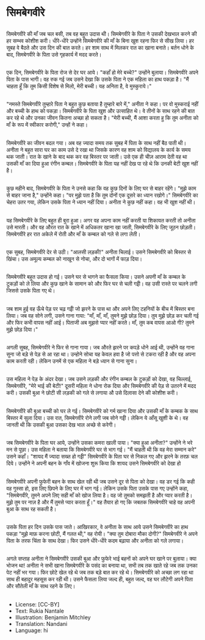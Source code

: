 # सिमबेगवीरे

##
सिमबेगवीरे की माँ जब चल बसी, तब वह बहुत उदास थी। सिमबेगवीरे के पिता ने उसकी देखभाल करने की हर सम्भव कोशीश करी। धीरे-धीरे उन्होंने सिमबेगवीरे की माँ के बिना खुश रहना फिर से सीख लिया। हर सुबह वे बैठते और उस दिन की बात करते। हर शाम साथ में मिलकर रात का खाना बनाते। बर्तन धोने के बाद, सिमबेगवीरे के पिता उसे गृहकार्य में मदद करते।

##
 एक दिन, सिमबेगवीरे के पिता रोज से देर घर आये। "कहाँ हो मेरे बच्चे?" उन्होंने बुलाया। सिमबेगवीरे अपने पिता के पास भागी। वह रुक गई जब उसने देखा कि उसके पिता ने एक महिला का हाथ पकड़ा है। "मैं चाहता हूँ कि तुम किसी विशेष से मिलो, मेरी बच्ची। यह अनिता है, वे मुस्कुराये।"

##
"नमस्ते सिमबेगवीरे तुम्हारे पिता ने बहुत कुछ बताया है तुम्हारे बारे में," अनीता ने कहा। पर वो मुस्कराई नहीं और बच्ची के हाथ को पकड़ा। सिमबेगवीरे के पिता खुश और उत्साहित थे। वे तीनों के साथ रहने की बात कर रहे थे और उनका जीवन कितना अच्छा हो सकता है। "मेरी बच्ची, मैं आशा करता हु कि तुम अनीता को माँ के रूप में स्वीकार करोगी," उन्हों ने कहा।

##
सिमबेगवीरे का जीवन बदल गया। अब वह ज्यादा समय तक सुबह में पिता के साथ नहीं बैठ पाती थी। अनीता ने बहुत सारा घर का काम उसे दे रखा था जिसके कारण वह शाम को विद्यालय के कार्य के समय थक जाती। रात के खाने के बाद थक कर वह बिस्तर पर जाती। उसे एक ही चीज़ आराम देती वह था उसकी माँ का दिया हुआ रंगीन कम्बल। सिमबेगवीरे के पिता यह नहीं देख पा रहे थे कि उनकी बेटी खुश नहीं है।

##
कुछ महीने बाद, सिमबेगवीरे के पिता ने उनसे कहा कि वह कुछ दिनों के लिए घर से बाहर रहेंगे। "मुझे काम से बाहर जाना है," उन्होंने कहा। "पर मुझे पता है कि तुम दोनों एक दूसरे का ध्यान रखोगे।" सिमबेगवीरे का चेहरा उतर गया, लेकिन उसके पिता ने ध्यान नहीं दिया। अनीता ने कुछ नहीं कहा। वह भी खुश नहीं थी।

##
यह सिमबेगवीरे के लिए बहुत ही बुरा हुआ। अगर वह अपना काम नहीं करती या शिकायत करती तो अनीता उसे मारती। और वह औरत रात के खाने में अधिकतर खाना खा जाती, सिमबेगवीरे के लिए जूठन छोड़ती। सिमबेगवीरे हर रात अकेले में रोती और माँ के कम्बल को गले से लगा लेती।

##
एक सुबह, सिमबेगवीरे देर से उठी। "आलसी लड़की!" अनीता चिलाई। उसने सिमबेगवीरे को बिस्तर से खिंचा। उस अमूल्य कम्बल को नाखून से नोचा, और दो भागों में फाड़ दिया।

##
सिमबेगवीरे बहुत उदास हो गई। उसने घर से भागने का फैसला किया। उसने अपनी माँ के कम्बल के टुकड़ों को ले लिया और कुछ खाने के सामान को और फिर घर से चली गईी। वह उसी रास्ते पर चलने लगी जिससे उसके पिता गए थे।

##
जब शाम हुई वह ऊँचे पेड़ पर चढ़ गईी जो झरने के पास था और अपने लिए टहनियों के बीच में बिस्तर बना लिया। जब वह सोने लगी, उसने गाना गाया: "माँ, माँ, माँ, तुमने मुझे छोड़ दिया। तुम मुझे छोड़ कर चली गई और फिर कभी वापस नहीं आई। पिताजी अब मुझसे प्यार नहीं करते। माँ, तुम कब वापस आओ गी? तुमने मुझे छोड़ दिया।"

##
अगली सुबह, सिमबेगवीरे ने फिर से गाना गाया। जब औरते झरने पर कपड़े धोने आई थी, उन्होंने वह गाना सुना जो बड़े से पेड़ से आ रहा था। उन्होने सोचा यह केवल हवा है जो पत्तो से टकरा रही है और वह अपना काम करती रही। लेकिन उनमें से एक महिला ने बड़े ध्यान से गाना सुना।

##
उस महिला ने पेड़ के अंदर देखा। जब उसने लड़की और रंगीन कम्बल के टुकड़ों को देखा, वह चिल्लाई, सिमबेगवीरे, "मेरे भाई की बेटी!" दूसरी महिला ने धोना रोक दिया और सिमबेगवीरे की पेड़ से उतरने में मदद करी। उसकी बुआ ने छोटी सी लड़की को गले से लगाया औ उसे दिलासा देने की कोशीश करी।

##
सिमबेगवीरे की बुआ बच्ची को घर ले गई। सिमबेगवीरे को गर्म खाना दिया और उसकी माँ के कम्बक के साथ बिस्तर में सुला दिया। उस रात, सिमबेगवीरे रोने लगी जब सोने गईी। लेकिन ये आँसू खुशी के थे। वह जानती थी कि उसकी बुआ उसका देख भाल अच्छे से करेगी।

##
जब सिमबेगवीरे के पिता घर आये, उन्होंने उसका कमरा खाली पाया। "क्या हुआ अनीता?" उन्होंने ने भरे मन से पूछा। उस महिला ने बताया कि सिमबेगवीरे घर से भाग गई। "मैं चाहती थी कि वह मेरा सम्मान करे" उसने कहाँ। "शायद मैं ज्यादा सख्त हो गईी" सिमबेगवीरे के पिता घर से निकल गए और झरने के तरफ़ चल दिये। उन्होंने ने अपनी बहन के गाँव में खोजना शुरू किया कि शायद उसने सिमबेगवीरे को देखा हो

##
सिमबेगवीरे अपनी फुफेरी बहन के साथ खेल रही थी जब उसने दूर से पिता को देखा। वह डर गई कि कही वह गुस्सा हो, इस लिए छिपने के लिए घर में भाग गई। लेकिन उसके पिता उसके पास गए उन्होंने कहा, "सिमबेगवीरे, तुमने अपने लिए सही माँ को खोज लिया है। वह जो तुमको समझती है और प्यार करती है। मुझे तुम पर नाज़ है और मैं तुमसे प्यार करता हूँ।" वह तैयार हो गए कि जबतक सिमबेगवीरे चाहे वह अपनी बुआ के साथ रह सकती है।

##
उसके पिता हर दिन उसके पास जाते। आखिरकार, वे अनीता के साथ आये उसने सिमबेगवीरे का हाथ पकड़ा "मुझे माफ़ करना छोटी, मैं गलत थी," वह रोयी। "क्या तुम दोबारा मौका दोगी?" सिमबेगवीरे ने अपने पिता के तरफ चिंता के साथ देखा। फिर उसने धीरे-धीरे कदम बढ़ाया और अनीता को गले लगाया।

##
अगले सप्ताह अनीता ने सिमबेगवीरे उसकी बुआ और फुफेरे भाई बहनों को अपने घर खाने पर बुलाया। क्या भोजन था! अनीता ने सभी खाना सिमबेगवीरे के पसंद का बनाया था, सभी तब तक खाते रहे जब तक उनका पेट नहीं भर गया। फिर छोटे खेल रहे थे जब तक बड़े बात कर रहे थे। सिमबेगवीरे को अच्छा लग रहा था साथ ही बहादुर महसूस कर रही थी। उसने फैसला लिया जल्द ही, बहुत जल्द, वह घर लौटेगी अपने पिता और सौतेली माँ के साथ रहने के लिए।

##
* License: [CC-BY]
* Text: Rukia Nantale
* Illustration: Benjamin Mitchley
* Translation: Nandani
* Language: hi
